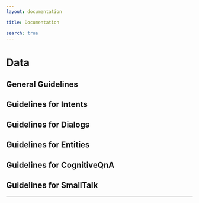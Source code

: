 ```yaml
---
layout: documentation

title: Documentation

search: true
---
```


# Data 

## General Guidelines
## Guidelines for Intents
## Guidelines for Dialogs
## Guidelines for Entities
## Guidelines for CognitiveQnA
## Guidelines for SmallTalk










---
